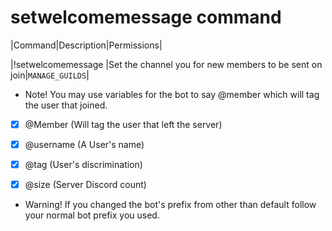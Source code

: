 # setwelcomemessage command

|Command|Description|Permissions|

|!setwelcomemessage <messae>|Set the channel you for new members to be sent on join|`MANAGE_GUILDS`|

* Note! You may use variables for the bot to say @member which will tag the user that joined.


* [x] @Member (Will tag the user that left the server)
* [x] @username (A User's name)
* [x] @tag (User's discrimination)
* [x] @size (Server Discord count)


* Warning! If you changed the bot's prefix from other than default follow your normal bot prefix you used.